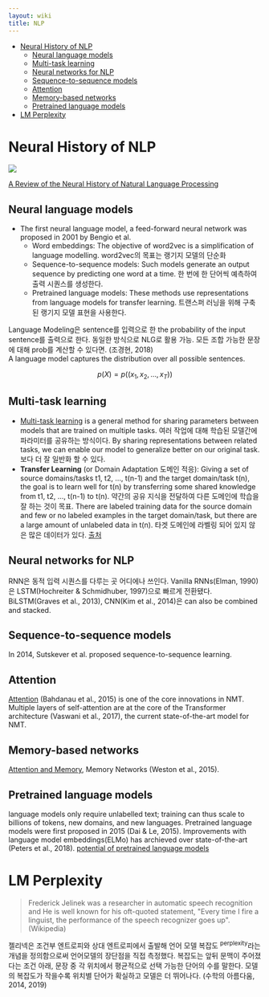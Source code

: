 ```yaml
---
layout: wiki 
title: NLP
---
```


<!-- TOC -->

- [Neural History of NLP](#neural-history-of-nlp)
    - [Neural language models](#neural-language-models)
    - [Multi-task learning](#multi-task-learning)
    - [Neural networks for NLP](#neural-networks-for-nlp)
    - [Sequence-to-sequence models](#sequence-to-sequence-models)
    - [Attention](#attention)
    - [Memory-based networks](#memory-based-networks)
    - [Pretrained language models](#pretrained-language-models)
- [LM Perplexity](#lm-perplexity)

<!-- /TOC -->

# Neural History of NLP
<img src="https://pbs.twimg.com/media/DobzavEXsAEkBVc?format=jpg" />

[A Review of the Neural History of Natural Language Processing](http://blog.aylien.com/a-review-of-the-recent-history-of-natural-language-processing/#2001neurallanguagemodels)

## Neural language models
- The first neural language model, a feed-forward neural network was proposed in 2001 by Bengio et al. 
    - Word embeddings: The objective of word2vec is a simplification of language modelling. word2vec의 목표는 랭기지 모델의 단순화
    - Sequence-to-sequence models: Such models generate an output sequence by predicting one word at a time. 한 번에 한 단어씩 예측하여 출력 시퀀스를 생성한다.
    - Pretrained language models: These methods use representations from language models for transfer learning. 트랜스퍼 러닝을 위해 구축된 랭기지 모델 표현을 사용한다.

Language Modeling은 sentence를 입력으로 한 the probability of the input sentence를 출력으로 한다. 동일한 방식으로 NLG로 활용 가능. 모든 조합 가능한 문장에 대해 prob를 계산할 수 있다면. (조경현, 2018)  
A language model captures the distribution over all possible sentences. 

$$p(X)=p((x_1,x_2,...,x_T))$$

## Multi-task learning
- [Multi-task learning](http://ruder.io/multi-task/) is a general method for sharing parameters between models that are trained on multiple tasks. 여러 작업에 대해 학습된 모델간에 파라미터를 공유하는 방식이다. By sharing representations between related tasks, we can enable our model to generalize better on our original task. 보다 더 잘 일반화 할 수 있다. 
- **Transfer Learning** (or Domain Adaptation 도메인 적응): Giving a set of source domains/tasks t1, t2, …, t(n-1) and the target domain/task t(n), the goal is to learn well for t(n) by transferring some shared knowledge from t1, t2, …, t(n-1) to t(n). 약간의 공유 지식을 전달하여 다른 도메인에 학습을 잘 하는 것이 목표. There are labeled training data for the source domain and few or no labeled examples in the target domain/task, but there are a large amount of unlabeled data in t(n). 타겟 도메인에 라벨링 되어 있지 않은 많은 데이터가 있다. [출처](https://stats.stackexchange.com/a/255066/139406)

## Neural networks for NLP
RNN은 동적 입력 시퀀스를 다루는 곳 어디에나 쓰인다. Vanilla RNNs(Elman, 1990)은 LSTM(Hochreiter & Schmidhuber, 1997)으로 빠르게 전환됐다. BiLSTM(Graves et al., 2013), CNN(Kim et al., 2014)은 can also be combined and stacked.

## Sequence-to-sequence models
In 2014, Sutskever et al. proposed sequence-to-sequence learning.

## Attention
[Attention](http://ruder.io/deep-learning-nlp-best-practices/index.html#attention) (Bahdanau et al., 2015) is one of the core innovations in NMT. Multiple layers of self-attention are at the core of the Transformer architecture (Vaswani et al., 2017), the current state-of-the-art model for NMT.

## Memory-based networks
[Attention and Memory](http://www.wildml.com/2016/01/attention-and-memory-in-deep-learning-and-nlp/), Memory Networks (Weston et al., 2015).

## Pretrained language models
language models only require unlabelled text; training can thus scale to billions of tokens, new domains, and new languages. Pretrained language models were first proposed in 2015 (Dai & Le, 2015). Improvements with language model embeddings(ELMo) has archieved over state-of-the-art (Peters et al., 2018). [potential of pretrained language models](https://thegradient.pub/nlp-imagenet/)

# LM Perplexity
> Frederick Jelinek was a researcher in automatic speech recognition and He is well known for his oft-quoted statement, "Every time I fire a linguist, the performance of the speech recognizer goes up". (Wikipedia)

젤리넥은 조건부 엔트로피와 상대 엔트로피에서 출발해 언어 모델 복잡도 <sup>perplexity</sup>라는 개념을 정의함으로써 언어모델의 장단점을 직접 측정했다. 복잡도는 앞뒤 문맥이 주어졌다는 조건 아래, 문장 중 각 위치에서 평균적으로 선택 가능한 단어의 수를 말한다. 모델의 복잡도가 작을수록 위치별 단어가 확실하고 모델은 더 뛰어나다. (수학의 아름다움, 2014, 2019)